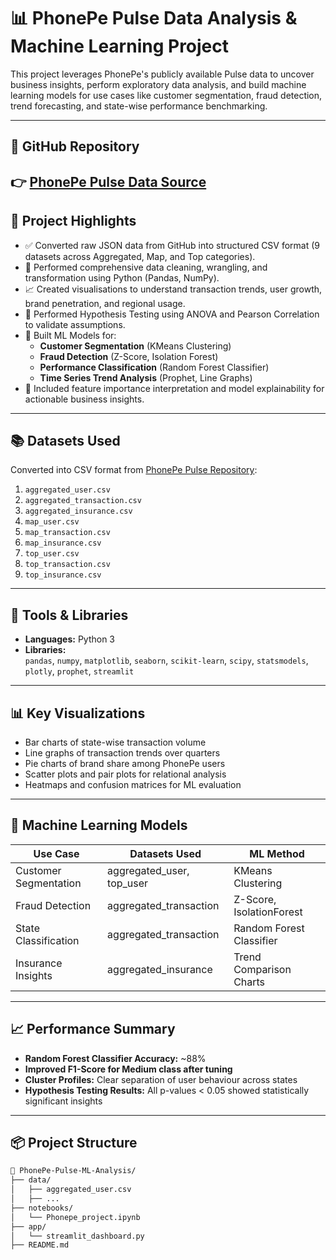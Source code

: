 # 📊 PhonePe Pulse Data Analysis & Machine Learning Project

This project leverages PhonePe's publicly available Pulse data to uncover business insights, perform exploratory data analysis, and build machine learning models for use cases like customer segmentation, fraud detection, trend forecasting, and state-wise performance benchmarking.

---

## 📁 GitHub Repository

👉 [PhonePe Pulse Data Source](https://github.com/PhonePe/pulse)
---

## 🚀 Project Highlights

- ✅ Converted raw JSON data from GitHub into structured CSV format (9 datasets across Aggregated, Map, and Top categories).
- 🧼 Performed comprehensive data cleaning, wrangling, and transformation using Python (Pandas, NumPy).
- 📈 Created visualisations to understand transaction trends, user growth, brand penetration, and regional usage.
- 🔬 Performed Hypothesis Testing using ANOVA and Pearson Correlation to validate assumptions.
- 🤖 Built ML Models for:
  - **Customer Segmentation** (KMeans Clustering)
  - **Fraud Detection** (Z-Score, Isolation Forest)
  - **Performance Classification** (Random Forest Classifier)
  - **Time Series Trend Analysis** (Prophet, Line Graphs)
- 📌 Included feature importance interpretation and model explainability for actionable business insights.

---

## 📚 Datasets Used

Converted into CSV format from [PhonePe Pulse Repository](https://github.com/PhonePe/pulse/tree/master/data):

1. `aggregated_user.csv`
2. `aggregated_transaction.csv`
3. `aggregated_insurance.csv`
4. `map_user.csv`
5. `map_transaction.csv`
6. `map_insurance.csv`
7. `top_user.csv`
8. `top_transaction.csv`
9. `top_insurance.csv`

---

## 🔧 Tools & Libraries

- **Languages:** Python 3
- **Libraries:**  
  `pandas`, `numpy`, `matplotlib`, `seaborn`, `scikit-learn`, `scipy`, `statsmodels`, `plotly`, `prophet`, `streamlit`

---

## 📊 Key Visualizations

- Bar charts of state-wise transaction volume
- Line graphs of transaction trends over quarters
- Pie charts of brand share among PhonePe users
- Scatter plots and pair plots for relational analysis
- Heatmaps and confusion matrices for ML evaluation

---

## 🧠 Machine Learning Models

| Use Case                | Datasets Used               | ML Method             |
|-------------------------|-----------------------------|------------------------|
| Customer Segmentation   | aggregated_user, top_user   | KMeans Clustering      |
| Fraud Detection         | aggregated_transaction      | Z-Score, IsolationForest |
| State Classification    | aggregated_transaction      | Random Forest Classifier |
| Insurance Insights      | aggregated_insurance        | Trend Comparison Charts |

---

## 📈 Performance Summary

- **Random Forest Classifier Accuracy:** ~88%
- **Improved F1-Score for Medium class after tuning**
- **Cluster Profiles:** Clear separation of user behaviour across states
- **Hypothesis Testing Results:** All p-values < 0.05 showed statistically significant insights

---

## 📦 Project Structure

```bash
📁 PhonePe-Pulse-ML-Analysis/
├── data/
│   ├── aggregated_user.csv
│   ├── ...
├── notebooks/
│   └── Phonepe_project.ipynb
├── app/
│   └── streamlit_dashboard.py
├── README.md

